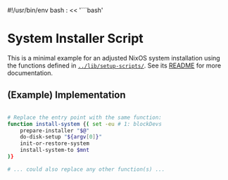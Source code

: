 #!/usr/bin/env bash
: << '```bash'

# System Installer Script

This is a minimal example for an adjusted NixOS system installation using the functions defined in [`../lib/setup-scripts/`](../lib/setup-scripts/).
See its [README](../lib/setup-scripts/README.md) for more documentation.


## (Example) Implementation

```bash

# Replace the entry point with the same function:
function install-system {( set -eu # 1: blockDevs
    prepare-installer "$@"
    do-disk-setup "${argv[0]}"
    init-or-restore-system
    install-system-to $mnt
)}

# ... could also replace any other function(s) ...

